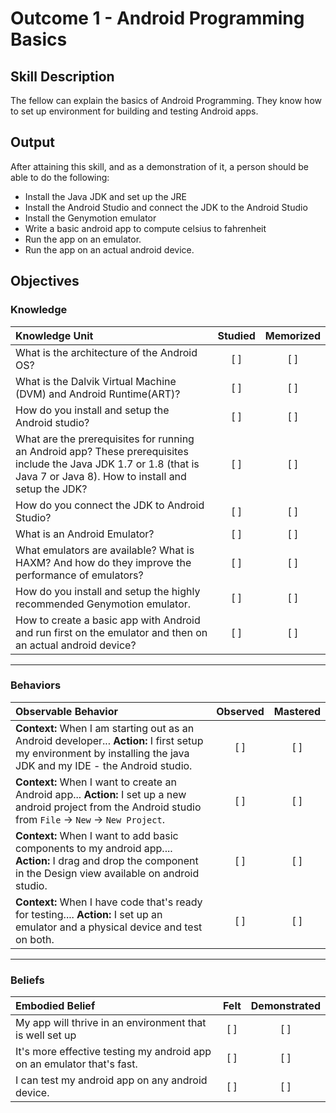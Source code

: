 # Outcome 1 - Android Programming Basics

## Skill Description
The fellow can explain the basics of Android Programming. They know how to set up environment for building and testing Android apps.

## Output
After attaining this skill, and as a demonstration of it, a person should be able to do the following:
- Install the Java JDK and set up the JRE
- Install the Android Studio and connect the JDK to the Android Studio
- Install the Genymotion emulator
- Write a basic android app to compute celsius to fahrenheit
- Run the app on an emulator.
- Run the app on an actual android device.

## Objectives

### Knowledge

| Knowledge Unit   |      Studied      | Memorized |
|:-------------|:------------------:|:--------:|
| What is the architecture of the Android OS?| [ ] | [ ] |
| What is the Dalvik Virtual Machine (DVM) and Android Runtime(ART)?| [ ] | [ ] |
| How do you install and setup the Android studio?| [ ] | [ ] |
| What are the prerequisites for running an Android app? These prerequisites include the Java JDK 1.7 or 1.8 (that is Java 7 or Java 8). How to install and setup the JDK?| [ ] | [ ] |
| How do you connect the JDK to Android Studio?| [ ] | [ ] |
| What is an Android Emulator?| [ ] | [ ] |
| What emulators are available? What is HAXM? And how do they improve the performance of emulators?| [ ] | [ ] |
| How do you install and setup the highly recommended Genymotion emulator.| [ ] | [ ] |
| How to create a basic app with Android and run first on the emulator and then on an actual android device? | [ ] | [ ] |

-------

### Behaviors

| Observable Behavior   |      Observed      | Mastered |
|:-------------|:------------------:|:--------:|
| **Context:** When I am starting out as an Android developer... **Action:** I first setup my environment by installing the java JDK and my IDE - the Android studio. | [ ] | [ ]  |
| **Context:** When I want to create an Android app... **Action:** I set up a new android project from the Android studio from `File` -> `New` -> `New Project`. | [ ] | [ ]  |
| **Context:** When I want to add basic components to my android app.... **Action:**  I drag and drop the component in the Design view available on android studio. |   [ ]   |   [ ] |
| **Context:** When I have code that's ready for testing.... **Action:**  I set up an emulator and a physical device and test on both. |   [ ]   |   [ ] |

-------

### Beliefs

| Embodied Belief   |      Felt      | Demonstrated |
|:-------------|:------------------:|:--------:|
| My app will thrive in an environment that is well set up | [ ] | [ ]  |
| It's more effective testing my android app on an emulator that's fast. |   [ ]   |   [ ] |
| I can test my android app on any android device.|   [ ]   |   [ ] |
